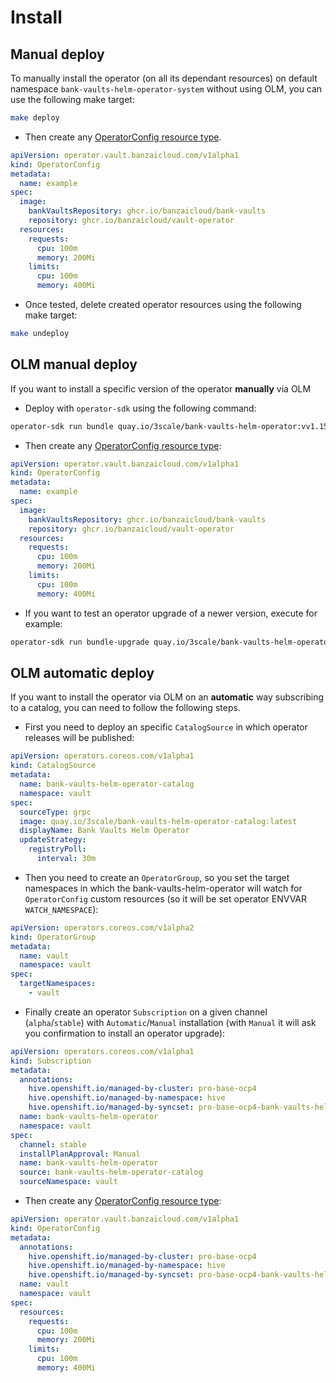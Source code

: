 # Install

## Manual deploy

To manually install the operator (on all its dependant resources) on default
namespace `bank-vaults-helm-operator-system` without using OLM, you can use
the following make target:

```bash
make deploy
```

* Then create any [OperatorConfig resource type](../config/samples/operator_v1alpha1_operatorconfig.yaml).

```yaml
apiVersion: operator.vault.banzaicloud.com/v1alpha1
kind: OperatorConfig
metadata:
  name: example
spec:
  image:
    bankVaultsRepository: ghcr.io/banzaicloud/bank-vaults
    repository: ghcr.io/banzaicloud/vault-operator
  resources:
    requests:
      cpu: 100m
      memory: 200Mi
    limits:
      cpu: 100m
      memory: 400Mi
```

* Once tested, delete created operator resources using the following make target:

```bash
make undeploy
```

## OLM manual deploy

If you want to install a specific version of the operator **manually** via OLM

* Deploy with `operator-sdk` using the following command:

```bash
operator-sdk run bundle quay.io/3scale/bank-vaults-helm-operator:vv1.15.6
```

* Then create any [OperatorConfig resource type](../config/samples/operator_v1alpha1_operatorconfig.yaml):

```yaml
apiVersion: operator.vault.banzaicloud.com/v1alpha1
kind: OperatorConfig
metadata:
  name: example
spec:
  image:
    bankVaultsRepository: ghcr.io/banzaicloud/bank-vaults
    repository: ghcr.io/banzaicloud/vault-operator
  resources:
    requests:
      cpu: 100m
      memory: 200Mi
    limits:
      cpu: 100m
      memory: 400Mi
```

* If you want to test an operator upgrade of a newer version, execute for example:

```bash
operator-sdk run bundle-upgrade quay.io/3scale/bank-vaults-helm-operator:v1.7.3
```

## OLM automatic deploy

If you want to install the operator via OLM on an **automatic** way subscribing
to a catalog, you can need to follow the following steps.

* First you need to deploy an specific `CatalogSource` in which operator releases will be published:

```yaml
apiVersion: operators.coreos.com/v1alpha1
kind: CatalogSource
metadata:
  name: bank-vaults-helm-operator-catalog
  namespace: vault
spec:
  sourceType: grpc
  image: quay.io/3scale/bank-vaults-helm-operator-catalog:latest
  displayName: Bank Vaults Helm Operator
  updateStrategy:
    registryPoll:
      interval: 30m
```

* Then you need to create an `OperatorGroup`, so you set the target namespaces in which the bank-vaults-helm-operator will watch for `OperatorConfig` custom resources (so it will be set operator ENVVAR `WATCH_NAMESPACE`):

```yaml
apiVersion: operators.coreos.com/v1alpha2
kind: OperatorGroup
metadata:
  name: vault
  namespace: vault
spec:
  targetNamespaces:
    - vault
```

* Finally create an operator `Subscription` on a given channel (`alpha`/`stable`) with `Automatic`/`Manual` installation (with `Manual` it will ask
you confirmation to install an operator upgrade):

```yaml
apiVersion: operators.coreos.com/v1alpha1
kind: Subscription
metadata:
  annotations:
    hive.openshift.io/managed-by-cluster: pro-base-ocp4
    hive.openshift.io/managed-by-namespace: hive
    hive.openshift.io/managed-by-syncset: pro-base-ocp4-bank-vaults-helm-operator
  name: bank-vaults-helm-operator
  namespace: vault
spec:
  channel: stable
  installPlanApproval: Manual
  name: bank-vaults-helm-operator
  source: bank-vaults-helm-operator-catalog
  sourceNamespace: vault
```

* Then create any [OperatorConfig resource type](../config/samples/operator_v1alpha1_operatorconfig.yaml):

```yaml
apiVersion: operator.vault.banzaicloud.com/v1alpha1
kind: OperatorConfig
metadata:
  annotations:
    hive.openshift.io/managed-by-cluster: pro-base-ocp4
    hive.openshift.io/managed-by-namespace: hive
    hive.openshift.io/managed-by-syncset: pro-base-ocp4-bank-vaults-helm-operator
  name: vault
  namespace: vault
spec:
  resources:
    requests:
      cpu: 100m
      memory: 200Mi
    limits:
      cpu: 100m
      memory: 400Mi
```